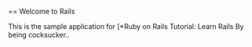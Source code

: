 == Welcome to Rails

This is the sample application for
[*Ruby on Rails Tutorial: Learn Rails By being cocksucker.. 

